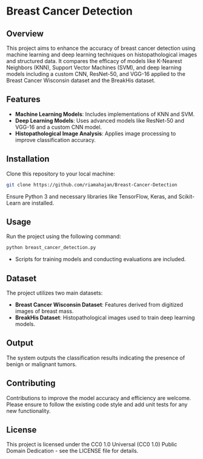 
# Breast Cancer Detection

## Overview
This project aims to enhance the accuracy of breast cancer detection using machine learning and deep learning techniques on histopathological images and structured data. It compares the efficacy of models like K-Nearest Neighbors (KNN), Support Vector Machines (SVM), and deep learning models including a custom CNN, ResNet-50, and VGG-16 applied to the Breast Cancer Wisconsin dataset and the BreakHis dataset.

## Features
- **Machine Learning Models**: Includes implementations of KNN and SVM.
- **Deep Learning Models**: Uses advanced models like ResNet-50 and VGG-16 and a custom CNN model.
- **Histopathological Image Analysis**: Applies image processing to improve classification accuracy.

## Installation
Clone this repository to your local machine:
```bash
git clone https://github.com/riamahajan/Breast-Cancer-Detection
```
Ensure Python 3 and necessary libraries like TensorFlow, Keras, and Scikit-Learn are installed.

## Usage
Run the project using the following command:
```bash
python breast_cancer_detection.py
```
- Scripts for training models and conducting evaluations are included.

## Dataset
The project utilizes two main datasets:
- **Breast Cancer Wisconsin Dataset**: Features derived from digitized images of breast mass.
- **BreakHis Dataset**: Histopathological images used to train deep learning models.

## Output
The system outputs the classification results indicating the presence of benign or malignant tumors.

## Contributing
Contributions to improve the model accuracy and efficiency are welcome. Please ensure to follow the existing code style and add unit tests for any new functionality.

## License
This project is licensed under the CC0 1.0 Universal (CC0 1.0) Public Domain Dedication - see the LICENSE file for details.
